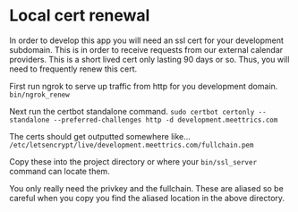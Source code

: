 # Local cert renewal

In order to develop this app you will need an ssl cert for your development 
subdomain. This is in order to receive requests from our external calendar 
providers. This is a short lived cert only lasting 90 days or so. Thus, you 
will need to frequently renew this cert. 

First run ngrok to serve up traffic from http for you development domain.
`bin/ngrok_renew`

Next run the certbot standalone command.
`sudo certbot certonly --standalone --preferred-challenges http -d development.meettrics.com`

The certs should get outputted somewhere like... 
`/etc/letsencrypt/live/development.meettrics.com/fullchain.pem`

Copy these into the project directory or where your `bin/ssl_server` command
can locate them.

You only really need the privkey and the fullchain. These are aliased so be
careful when you copy you find the aliased location in the above directory.
